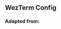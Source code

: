 <h2>WezTerm Config</h2>

<h3>Adapted from: <a href="https://github.com/KevinSilvester/wezterm-config"></a></h3>